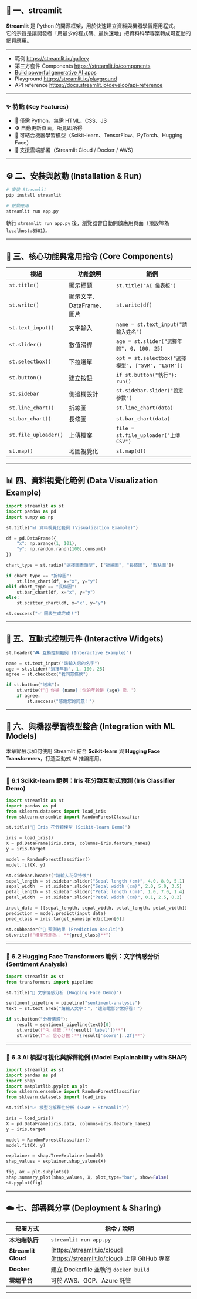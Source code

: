 ## 🧠 一、streamlit

**Streamlit** 是 Python 的開源框架，用於快速建立資料與機器學習應用程式。  
它的宗旨是讓開發者「用最少的程式碼、最快速地」把資料科學專案轉成可互動的網頁應用。

---

- 範例 https://streamlit.io/gallery
- 第三方套件 Components  https://streamlit.io/components
- [Build powerful generative AI apps](https://streamlit.io/generative-ai)
- Playground  https://streamlit.io/playground
- API reference  https://docs.streamlit.io/develop/api-reference

---

### ✨ 特點 (Key Features)

- 🧩 僅需 Python，無需 HTML、CSS、JS
- ⚙️ 自動更新頁面，所見即所得
- 🧠 可結合機器學習模型（Scikit-learn、TensorFlow、PyTorch、Hugging Face）
- 🚀 支援雲端部署（Streamlit Cloud / Docker / AWS）

---

## ⚙️ 二、安裝與啟動 (Installation & Run)

```bash
# 安裝 Streamlit
pip install streamlit

# 啟動應用
streamlit run app.py
```

執行 `streamlit run app.py` 後，瀏覽器會自動開啟應用頁面（預設埠為 `localhost:8501`）。

---

## 🧩 三、核心功能與常用指令 (Core Components)

| 模組 | 功能說明 | 範例 |
|------|-----------|------|
| `st.title()` | 顯示標題 | `st.title("AI 儀表板")` |
| `st.write()` | 顯示文字、DataFrame、圖片 | `st.write(df)` |
| `st.text_input()` | 文字輸入 | `name = st.text_input("請輸入姓名")` |
| `st.slider()` | 數值滑桿 | `age = st.slider("選擇年齡", 0, 100, 25)` |
| `st.selectbox()` | 下拉選單 | `opt = st.selectbox("選擇模型", ["SVM", "LSTM"])` |
| `st.button()` | 建立按鈕 | `if st.button("執行"): run()` |
| `st.sidebar` | 側邊欄設計 | `st.sidebar.slider("設定參數")` |
| `st.line_chart()` | 折線圖 | `st.line_chart(data)` |
| `st.bar_chart()` | 長條圖 | `st.bar_chart(data)` |
| `st.file_uploader()` | 上傳檔案 | `file = st.file_uploader("上傳 CSV")` |
| `st.map()` | 地圖視覺化 | `st.map(df)` |

---

## 📊 四、資料視覺化範例 (Data Visualization Example)

```python
import streamlit as st
import pandas as pd
import numpy as np

st.title("📊 資料視覺化範例 (Visualization Example)")

df = pd.DataFrame({
    "x": np.arange(1, 101),
    "y": np.random.randn(100).cumsum()
})

chart_type = st.radio("選擇圖表類型", ["折線圖", "長條圖", "散點圖"])

if chart_type == "折線圖":
    st.line_chart(df, x="x", y="y")
elif chart_type == "長條圖":
    st.bar_chart(df, x="x", y="y")
else:
    st.scatter_chart(df, x="x", y="y")

st.success("✅ 圖表生成完成！")
```

---

## 🧭 五、互動式控制元件 (Interactive Widgets)

```python
st.header("🎮 互動控制範例 (Interactive Example)")

name = st.text_input("請輸入您的名字")
age = st.slider("選擇年齡", 1, 100, 25)
agree = st.checkbox("我同意條款")

if st.button("送出"):
    st.write(f"👋 你好 {name}！你的年齡是 {age} 歲。")
    if agree:
        st.success("感謝您的同意！")
```

---

## 🤖 六、與機器學習模型整合 (Integration with ML Models)

本章節展示如何使用 Streamlit 結合 **Scikit-learn** 與 **Hugging Face Transformers**，打造互動式 AI 推論應用。

---

### 🔹 6.1 Scikit-learn 範例：Iris 花分類互動式預測 (Iris Classifier Demo)

```python
import streamlit as st
import pandas as pd
from sklearn.datasets import load_iris
from sklearn.ensemble import RandomForestClassifier

st.title("🌼 Iris 花分類模型 (Scikit-learn Demo)")

iris = load_iris()
X = pd.DataFrame(iris.data, columns=iris.feature_names)
y = iris.target

model = RandomForestClassifier()
model.fit(X, y)

st.sidebar.header("請輸入花朵特徵")
sepal_length = st.sidebar.slider("Sepal length (cm)", 4.0, 8.0, 5.1)
sepal_width  = st.sidebar.slider("Sepal width (cm)", 2.0, 5.0, 3.5)
petal_length = st.sidebar.slider("Petal length (cm)", 1.0, 7.0, 1.4)
petal_width  = st.sidebar.slider("Petal width (cm)", 0.1, 2.5, 0.2)

input_data = [[sepal_length, sepal_width, petal_length, petal_width]]
prediction = model.predict(input_data)
pred_class = iris.target_names[prediction[0]]

st.subheader("🌸 預測結果 (Prediction Result)")
st.write(f"模型預測為： **{pred_class}**")
```

---

### 🔹 6.2 Hugging Face Transformers 範例：文字情感分析 (Sentiment Analysis)

```python
import streamlit as st
from transformers import pipeline

st.title("💬 文字情感分析 (Hugging Face Demo)")

sentiment_pipeline = pipeline("sentiment-analysis")
text = st.text_area("請輸入文字：", "這部電影非常好看！")

if st.button("分析情感"):
    result = sentiment_pipeline(text)[0]
    st.write(f"🔍 標籤：**{result['label']}**")
    st.write(f"📈 信心分數：**{result['score']:.2f}**")
```

---

### 🔹 6.3 AI 模型可視化與解釋範例 (Model Explainability with SHAP)

```python
import streamlit as st
import pandas as pd
import shap
import matplotlib.pyplot as plt
from sklearn.ensemble import RandomForestClassifier
from sklearn.datasets import load_iris

st.title("📈 模型可解釋性分析 (SHAP + Streamlit)")

iris = load_iris()
X = pd.DataFrame(iris.data, columns=iris.feature_names)
y = iris.target

model = RandomForestClassifier()
model.fit(X, y)

explainer = shap.TreeExplainer(model)
shap_values = explainer.shap_values(X)

fig, ax = plt.subplots()
shap.summary_plot(shap_values, X, plot_type="bar", show=False)
st.pyplot(fig)
```

---

## ☁️ 七、部署與分享 (Deployment & Sharing)

| 部署方式 | 指令 / 說明 |
|-----------|-------------|
| **本地端執行** | `streamlit run app.py` |
| **Streamlit Cloud** | [https://streamlit.io/cloud](https://streamlit.io/cloud) 上傳 GitHub 專案 |
| **Docker** | 建立 Dockerfile 並執行 `docker build` |
| **雲端平台** | 可於 AWS、GCP、Azure 託管 |

---
